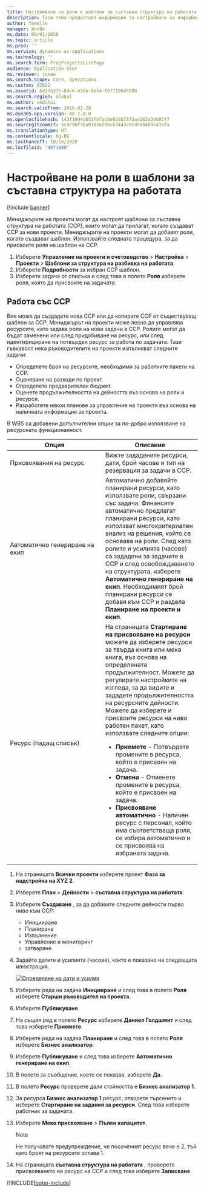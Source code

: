 ```yaml
---
title: Настройване на роли в шаблони за съставна структура на работата
description: Тази тема предоставя информация за настройване на информация за ролята на шаблоните за съставна структура на работата.
author: Yowelle
manager: AnnBe
ms.date: 09/01/2020
ms.topic: article
ms.prod: ''
ms.service: dynamics-ax-applications
ms.technology: ''
ms.search.form: ProjProjectsListPage
audience: Application User
ms.reviewer: josaw
ms.search.scope: Core, Operations
ms.custom: 82022
ms.assetid: bd2fb375-84c6-428a-8e54-f0f719045898
ms.search.region: Global
ms.author: andchoi
ms.search.validFrom: 2016-02-28
ms.dyn365.ops.version: AX 7.0.0
ms.openlocfilehash: 143f1094c653fb7ac0e026b7875aa162a3eb83f7
ms.sourcegitcommit: 5c4c9bf3ba018562d6cb3443c01d550489c415fa
ms.translationtype: HT
ms.contentlocale: bg-BG
ms.lasthandoff: 10/16/2020
ms.locfileid: "4071800"
---
```

# <a name="set-up-roles-on-work-breakdown-structure-templates"></a>Настройване на роли в шаблони за съставна структура на работата

[!include [banner](../includes/banner.md)]

Мениджърите на проекти могат да настроят шаблони за съставна структура на работата (ССР), които могат да прилагат, когато създават ССР за нови проекти. Мениджърите на проекти могат да добавят роли, когато създават шаблон. Използвайте следната процедура, за да присвоите роля на шаблон на ССР.

1. Изберете **Управление на проекти и счетоводство** > **Настройка** > **Проекти** > **Шаблони за структура на разбивка на работата**.
2. Изберете **Подробности** за избран ССР шаблон.
3. Изберете задача от списъка и след това в полето **Роля** изберете роля, която да присвоите на задачата.

## <a name="work-with-a-wbs"></a>Работа със ССР

Вие може да създадете нова ССР или да копирате ССР от съществуващ шаблон за ССР. Мениджърът на проекти може лесно да управлява ресурсите, като задава роли на нови задачи в ССР. Ролите могат да бъдат заменени или след придобиване на ресурс, или след идентифициране на потвърден ресурс за работа по задачата. Тази гъвкавост нека ръководителите на проекти изпълняват следните задачи:

- Определете броя на ресурсите, необходими за работните пакети на ССР.
- Оценяване на разходи по проект.
- Определете предварителен бюджет.
- Оценете продължителността на дейността въз основа на роли и ресурси.
- Разработете някои планове за управление на проекти въз основа на наличната информация за проекта.

В WBS са добавени допълнителни опции за по-добро използване на ресурсната функционалност.

<table>
<colgroup>
<col width="50%" />
<col width="50%" />
</colgroup>
<thead>
<tr class="header">
<th>Опция</th>
<th>Описание</th>
</tr>
</thead>
<tbody>
<tr class="odd">
<td>Присвоявания на ресурс</td>
<td>Вижте зададените ресурси, дати, брой часове и тип на резервация за задачи в ССР.</td>
</tr>
<tr class="even">
<td>Автоматично генериране на екип</td>
<td>Автоматично добавяйте планирани ресурси, като използвате роли, свързани със задача. Финансите автоматично предлагат планирани ресурси, като използват многокритериален анализ на решения, който се основава на роли. След като ролите и усилията (часове) са зададени за задачите в ССР и след освобождаването на структурата, изберете <strong>Автоматично генериране на екип</strong>. Необходимият брой планирани ресурси се добавя към ССР и раздела <strong>Планиране на проекти и екип</strong>.</td>
</tr>
<tr class="odd">
<td>Ресурс (падащ списък)</td>
<td>На страницата <strong>Стартиране на присвояване на ресурси</strong> можете да изберете ресурси за твърда книга или мека книга, въз основа на определената продължителност. Можете да регулирате настройките на изгледа, за да видите и зададете продължителността на ресурсните дейности. Можете да изберете и присвоите ресурси на ниво работен пакет, като използвате следните опции:
<ul>
<li><strong>Приемете</strong> - Потвърдете промените в ресурса, който е присвоен на задача.</li>
<li><strong>Отмяна</strong> - Отменете промените в ресурса, който е присвоен на задача.</li>
<li><strong>Присвояване автоматично</strong> - Наличен ресурс с персонал, който има съответстваща роля, се избира автоматично и се присвоява на избраната задача.</li>
</ul></td>
</tr>
</tbody>
</table>

1. На страницата **Всички проекти** изберете проект **Фаза за надстройка на XYZ 2**.
2. Изберете **План** > **Дейности** > **съставна структура на работата**.
3. Изберете **Създаване** , за да добавите следните дейности първо ниво към ССР:

    - Иницииране
    - Планиране
    - Изпълнение
    - Управление и мониторинг
    - затваряне

4. Задайте датите и усилията (часове), както е показано на следващата илюстрация.

    [![Определяне на дати и усилия](./media/projectresourcing10.jpg)](./media/projectresourcing10.jpg)

5. Изберете реда на задача **Иницииране** и след това в полето **Роля** изберете **Старши ръководител на проекта**.
6. Изберете **Публикуване**.
7. На същия ред в полето **Ресурс** изберете **Даниел Голдшмит** и след това изберете **Приемете**.
8. Изберете реда на задача **Планиране** и след това в полето **Роля** изберете **Бизнес анализатор**.
9. Изберете **Публикуване** и след това изберете **Автоматично генериране на екип**.
10. В полето за съобщение, което се показва, изберете **Да**.
11. В полето **Ресурс** проверете дали стойността е **Бизнес анализатор 1**.
12. За ресурса **Бизнес анализатор 1** ресурс, отворете търсенето и изберете **Стартиране на задания за ресурси**. След това изберете работник за задачата.
13. Изберете **Меко присвояване** &gt; **Пълен капацитет**.

    > [!NOTE] 
    > Не получавате предупреждение, че посоченият ресурс вече е 2, тъй като броят на ресурсите остава 1.

14. На страницата **съставна структура на работата** , проверете присвояването на ресурс на ССР и след това изберете **Записване**.


[!INCLUDE[footer-include](../includes/footer-banner.md)]